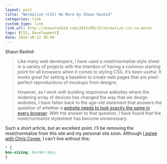 ```yaml
---
layout: post
title: "Normalize (CSS) No More by Shaun Rashid"
categories: link
custom_type: link
link_url: http://shaunrashid.com/2015/09/15/normalize-css-no-more/
tags: [CSS, Development]
date: 2016-10-12 10:49
---
```

Shaun Rashid:

> Like many web developers, I have used a reset/normalize style sheet in a variety of projects with the intention of having a common starting point for all browsers when it comes to styling CSS. It’s been useful. It works great for setting a baseline to create web pages that are pixel-perfect reproductions of mockups from designs.
>
> However, as I work with building responsive websites where the widening array of devices has changed the way that we design websites, I have fallen back to the age-old statement that answers the question of whether a [website needs to look exactly the same in every browser](http://dowebsitesneedtolookexactlythesameineverybrowser.com/). With the answer to that question, I have found that the reset/normalize stylesheet has become unnecessary.

Such a short article, but an excellent point. I'll be removing the reset/normalize from this site and my personal site soon. Although [I agree with Chris Coyier](https://css-tricks.com/normalize-css-no/), I can't live without this:

```css
* {
box-sizing: border-box;
}
```